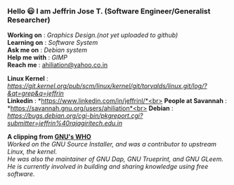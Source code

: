 ### Hello :smiley: I am  Jeffrin Jose T. (Software Engineer/Generalist Researcher)

<!--
**ahiliation/ahiliation** is a ✨ _special_ ✨ repository because its `README.md` (this file) appears on your GitHub profile.

Here are some ideas to get you started:

- 🔭 I’m currently working on ...
- 🌱 I’m currently learning ...
- 👯 I’m looking to collaborate on ...
- 🤔 I’m looking for help with ...
- 💬 Ask me about ...
- 📫 How to reach me: ...
- 😄 Pronouns: ...
- ⚡ Fun fact: ...
-->

   **Working on**   :   *Graphics Design.(not yet uploaded to github)*<br>
   **Learning on**  :   *Software System* <br>
   **Ask me on**    :   *Debian system*<br>
   **Help me with** :   *GIMP*<br>
   **Reach me**     :    ahiliation@yahoo.co.in
    
    
   **Linux Kernel**        : *https://git.kernel.org/pub/scm/linux/kernel/git/torvalds/linux.git/log/?&qt=grep&q=jeffrin* <br>
   **Linkedin**            : *https://www.linkedin.com/in/jeffrinl/*<br>
   **People at Savannah**  : *https://savannah.gnu.org/users/ahiliation*<br>
   **Debian**              : *https://bugs.debian.org/cgi-bin/pkgreport.cgi?submitter=jeffrin%40rajagiritech.edu.in*
 
**A clipping from [GNU's WHO](https://www.gnu.org/people/)**  
 *Worked on the GNU Source Installer, and was a contributor to upstream Linux, the kernel.<br>
 He was also the maintainer of GNU Dap, GNU Trueprint, and GNU GLeem. <br>
 He is currently involved in building and sharing knowledge using free software.*

 
 
